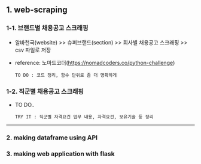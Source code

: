 
## 1. web-scraping
### 1-1. 브랜드별 채용공고 스크래핑 
- 알바천국(website) >> 슈퍼브랜드(section) >> 회사별 채용공고 스크래핑 >> csv 파일로 저장
- reference: 노마드코더(https://nomadcoders.co/python-challenge)

      TO DO : 코드 정리, 함수 단위로 좀 더 명확하게  

### 1-2. 직군별 채용공고 스크래핑
- TO DO..

      TRY IT : 직군별 자격요건 업무 내용, 자격요건, 보유기술 등 정리
     

----------
### 2. making dataframe using API 
### 3. making web application with flask
